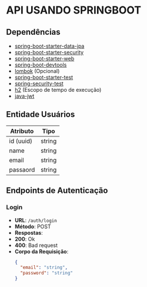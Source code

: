 # API USANDO SPRINGBOOT

## Dependências

- [spring-boot-starter-data-jpa](https://mvnrepository.com/artifact/org.springframework.boot/spring-boot-starter-data-jpa)
- [spring-boot-starter-security](https://mvnrepository.com/artifact/org.springframework.boot/spring-boot-starter-security)
- [spring-boot-starter-web](https://mvnrepository.com/artifact/org.springframework.boot/spring-boot-starter-web)
- [spring-boot-devtools](https://mvnrepository.com/artifact/org.springframework.boot/spring-boot-devtools)
- [lombok](https://mvnrepository.com/artifact/org.projectlombok/lombok) (Opcional)
- [spring-boot-starter-test](https://mvnrepository.com/artifact/org.springframework.boot/spring-boot-starter-test)
- [spring-security-test](https://mvnrepository.com/artifact/org.springframework.security/spring-security-test)
- [h2](https://mvnrepository.com/artifact/com.h2database/h2) (Escopo de tempo de execução)
- [java-jwt](https://mvnrepository.com/artifact/com.auth0/java-jwt/4.4.0)

## Entidade Usuários
| Atributo    | Tipo       |
|-------------|------------|
| id (uuid)   | string     |
| name        | string     |
| email       | string     |
| passaord    | string     |

## Endpoints de Autenticação

### Login

- **URL**: `/auth/login`
- **Método**: POST
- **Respostas**: 
 - **200**: Ok
 - **400**: Bad request
- **Corpo da Requisição**:
  ```json
  {
    "email": "string",
    "password": "string"
  }